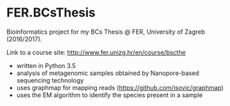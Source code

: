 # FER.BCsThesis
Bioinformatics project for my BCs Thesis @ FER, University of Zagreb (2016/2017). 

Link to a course site: http://www.fer.unizg.hr/en/course/bscthe

* written in Python 3.5
* analysis of metagenomic samples obtained by Nanopore-based sequencing technology
* uses graphmap for mapping reads (https://github.com/isovic/graphmap)
* uses the EM algorithm to identify the species present in a sample
